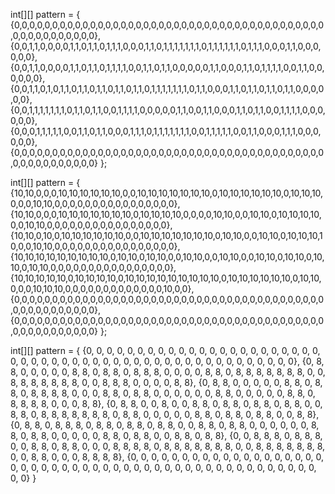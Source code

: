 int[][] pattern = {
    {0,0,0,0,0,0,0,0,0,0,0,0,0,0,0,0,0,0,0,0,0,0,0,0,0,0,0,0,0,0,0,0,0,0,0,0,0,0,0,0,0,0,0,0,0,0,0,0,0,0,0,0},
    {0,0,1,1,0,0,0,0,1,1,0,1,1,0,1,1,1,0,0,0,1,1,0,1,1,1,1,1,1,1,0,1,1,1,1,1,1,0,1,1,1,0,0,0,1,1,0,0,0,0,0,0},
    {0,0,1,1,0,0,0,0,1,1,0,1,1,0,1,1,1,1,0,0,1,1,0,1,1,0,0,0,0,0,1,1,0,0,0,1,1,0,1,1,1,1,0,0,1,1,0,0,0,0,0,0},
    {0,0,1,1,0,1,0,1,1,0,1,1,0,1,1,0,1,1,0,1,1,0,1,1,1,1,1,1,1,0,1,1,0,0,0,1,1,0,1,1,0,1,1,0,1,1,0,0,0,0,0,0},
    {0,0,1,1,1,1,1,1,1,0,1,1,0,1,1,0,0,1,1,1,1,0,0,0,0,0,1,1,0,0,1,1,0,0,0,1,1,0,1,1,0,0,1,1,1,1,0,0,0,0,0,0},
    {0,0,0,1,1,1,1,1,0,0,1,1,0,1,1,0,0,0,1,1,1,0,1,1,1,1,1,1,1,0,0,1,1,1,1,1,0,0,1,1,0,0,0,1,1,1,0,0,0,0,0,0},
    {0,0,0,0,0,0,0,0,0,0,0,0,0,0,0,0,0,0,0,0,0,0,0,0,0,0,0,0,0,0,0,0,0,0,0,0,0,0,0,0,0,0,0,0,0,0,0,0,0,0,0,0}
};



int[][] pattern = {
    {10,10,0,0,0,10,10,10,10,10,10,0,0,10,10,10,10,10,10,10,0,10,10,10,10,10,10,0,10,10,10,0,0,0,10,10,0,0,0,0,0,0,0,0,0,0,0,0,0,0,0,0},
    {10,10,0,0,0,10,10,10,10,10,10,10,0,10,10,10,10,0,0,0,0,10,10,0,0,10,10,0,10,10,10,10,0,0,10,10,0,0,0,0,0,0,0,0,0,0,0,0,0,0,0,0},
    {10,10,0,10,0,10,10,10,10,10,10,0,0,10,10,10,10,10,10,10,0,10,10,0,0,10,10,0,10,10,10,10,0,0,10,10,0,0,0,0,0,0,0,0,0,0,0,0,0,0,0,0},
    {10,10,10,10,10,10,10,10,10,0,10,10,0,10,10,0,0,10,10,0,0,10,10,0,0,10,10,0,10,10,0,10,10,0,10,10,0,0,0,0,0,0,0,0,0,0,0,0,0,0,0,0},
    {10,10,10,10,10,0,10,10,10,10,0,10,10,10,10,10,10,10,10,10,0,10,10,10,10,10,10,0,10,10,0,0,0,10,10,10,0,0,0,0,0,0,0,0,0,0,0,0,0,10,0,0},
    {0,0,0,0,0,0,0,0,0,0,0,0,0,0,0,0,0,0,0,0,0,0,0,0,0,0,0,0,0,0,0,0,0,0,0,0,0,0,0,0,0,0,0,0,0,0,0,0,0,0,0,0},
    {0,0,0,0,0,0,0,0,0,0,0,0,0,0,0,0,0,0,0,0,0,0,0,0,0,0,0,0,0,0,0,0,0,0,0,0,0,0,0,0,0,0,0,0,0,0,0,0,0,0,0,0}
};


int[][] pattern = {
    {0, 0, 0, 0, 0, 0, 0, 0, 0, 0, 0, 0, 0, 0, 0, 0, 0, 0, 0, 0, 0, 0, 0, 0, 0, 0, 0, 0, 0, 0, 0, 0, 0, 0, 0, 0, 0, 0, 0, 0, 0, 0, 0, 0, 0, 0, 0, 0, 0, 0, 0},
    {0, 8, 8, 0, 0, 0, 0, 0, 8, 8, 0, 8, 8, 0, 8, 8, 8, 0, 0, 0, 0, 8, 8, 0, 8, 8, 8, 8, 8, 8, 8, 0, 0, 8, 8, 8, 8, 8, 8, 8, 0, 0, 8, 8, 8, 0, 0, 0, 0, 8, 8},
    {0, 8, 8, 0, 0, 0, 0, 0, 8, 8, 0, 8, 8, 0, 8, 8, 8, 8, 0, 0, 0, 8, 8, 0, 8, 8, 0, 0, 0, 0, 0, 0, 8, 8, 0, 0, 0, 0, 0, 8, 8, 0, 8, 8, 8, 8, 0, 0, 0, 8, 8},
    {0, 8, 8, 0, 0, 8, 0, 0, 8, 8, 0, 8, 8, 0, 8, 8, 0, 8, 8, 0, 0, 8, 8, 0, 8, 8, 8, 8, 8, 8, 8, 0, 8, 8, 0, 0, 0, 0, 0, 8, 8, 0, 8, 8, 0, 8, 8, 0, 0, 8, 8},
    {0, 8, 8, 0, 8, 8, 8, 0, 8, 8, 0, 8, 8, 0, 8, 8, 0, 0, 8, 8, 0, 8, 8, 0, 0, 0, 0, 0, 0, 8, 8, 0, 8, 8, 0, 0, 0, 0, 0, 8, 8, 0, 8, 8, 0, 0, 8, 8, 0, 8, 8},
    {0, 0, 8, 8, 8, 0, 8, 8, 8, 0, 0, 8, 8, 0, 8, 8, 0, 0, 0, 8, 8, 8, 8, 0, 8, 8, 8, 8, 8, 8, 8, 0, 0, 8, 8, 8, 8, 8, 8, 8, 0, 0, 8, 8, 0, 0, 0, 8, 8, 8, 8},
    {0, 0, 0, 0, 0, 0, 0, 0, 0, 0, 0, 0, 0, 0, 0, 0, 0, 0, 0, 0, 0, 0, 0, 0, 0, 0, 0, 0, 0, 0, 0, 0, 0, 0, 0, 0, 0, 0, 0, 0, 0, 0, 0, 0, 0, 0, 0, 0, 0, 0, 0}
}